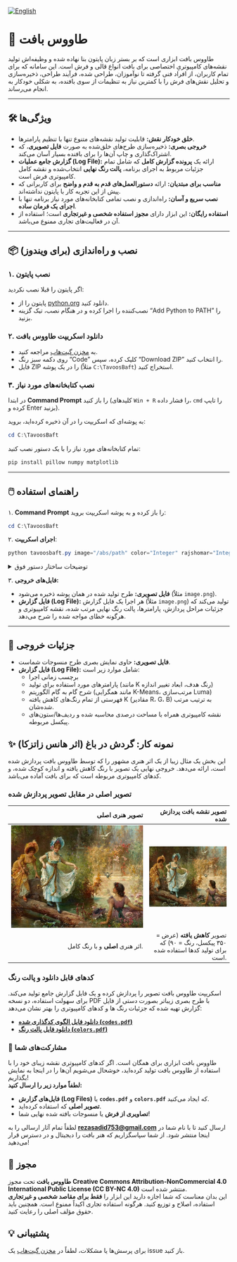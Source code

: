 <p align="left">
  <a href="README.md">
    <img src="https://img.shields.io/badge/_🇬🇧_English-555?style=flat-square&labelColor=darkblue&color=blue" alt="English">
  </a>
</p>

# **🧵 طاووس بافت**

طاووس بافت ابزاری است که بر بستر زبان پایتون بنا نهاده شده و وظیفه‌اش تولید نقشه‌های کامپیوتریِ اختصاصی برای بافت انواع قالی و فرش است. این سامانه که برای تمام کاربران، از افراد فنی گرفته تا نوآموزان، طراحی شده، فرآیند طراحی، ذخیره‌سازی و تحلیل نقش‌های فرش را با کمترین نیاز به تنظیمات از سوی بافنده، به شکلی خودکار به انجام می‌رساند.

---

## **🛠️ ویژگی‌ها**

- **خلق خودکار نقش:** قابلیت تولید نقشه‌های متنوع تنها با تنظیم پارامترها.  
- **خروجی بصری:** ذخیره‌سازی طرح‌های خلق‌شده به صورت **فایل تصویری**، که اشتراک‌گذاری و چاپ آن‌ها را برای بافنده بسیار آسان می‌کند.  
- **گزارش جامع عملیات (Log File):** ارائه یک **پرونده گزارش کامل** که شامل تمام جزئیات مربوط به اجرای برنامه، **پالت رنگ نهایی** انتخاب‌شده و نقشه کامل کامپیوتری فرش است.  
- **مناسب برای مبتدیان:** ارائه **دستورالعمل‌های قدم به قدم و واضح** برای کاربرانی که پیش از این تجربه کار با پایتون نداشته‌اند.  
- **نصب سریع و آسان:** راه‌اندازی و نصب تمامی کتابخانه‌های مورد نیاز برنامه تنها با **اجرای یک فرمان ساده**.  
- **استفاده رایگان:** این ابزار دارای **مجوز استفاده شخصی و غیرتجاری** است؛ استفاده از آن در فعالیت‌های تجاری ممنوع می‌باشد.

---

## **📦 نصب و راه‌اندازی (برای ویندوز)**

### **۱. نصب پایتون**

اگر پایتون را قبلا نصب نکردید:
* پایتون را از [python.org](https://www.python.org/downloads/) دانلود کنید.  
* نصب‌کننده را اجرا کرده و در هنگام نصب، تیک گزینه “Add Python to PATH” را بزنید.

### **۲. دانلود اسکریپت طاووس بافت**

* به [مخزن گیت‌هاب](https://www.google.com/search?q=https://github.com/rezasadid753/tavoosbaft) مراجعه کنید.  
* روی دکمه سبز رنگ “Code” کلیک کرده، سپس “Download ZIP” را انتخاب کنید.  
* فایل ZIP را در یک پوشه (مثلاً `C:\TavoosBaft`) استخراج کنید.

### **۳. نصب کتابخانه‌های مورد نیاز**

در ابتدا **Command Prompt** را باز کنید (کلیدهای `Win + R` را فشار داده، `cmd` را تایپ کرده و Enter بزنید).  

به پوشه‌ای که اسکریپت را در آن ذخیره کرده‌اید، بروید:  
```powershell
cd C:\TavoosBaft
```

تمام کتابخانه‌های مورد نیاز را با یک دستور نصب کنید:  
```powershell
pip install pillow numpy matplotlib
```

---

## **🖱️ راهنمای استفاده**

۱. **Command Prompt** را باز کرده و به پوشه اسکریپت بروید:  
   ```powershell
   cd C:\TavoosBaft
   ```
۲. **اجرای اسکریپت**:  
   ```powershell
   python tavoosbaft.py image="/abs/path" color="Integer" rajshomar="Integer" widthcm="Integer" or widthpx="Integer"
   ```
<details>  
<summary>توضیحات ساختار دستور فوق</summary>  
هنگام اجرای اسکریپت، مطمئن شوید که مقادیر پیش‌فرض را با داده‌های خاص جایگزین می‌کنید. باید پارامترهای image، color، و rajshomar را به همراه دقیقاً یکی از پارامترهای عرض (widthcm یا widthpx) ارائه دهید.

- **`image="/abs/path"`**: مسیر فایل تصویر شما.  
  - **مثال**: `image="C:/Users/YourName/Desktop/my_design.png"` (توجه داشته باشید که اسلش‌های رو به جلو اغلب بهتر عمل می‌کنند).  
  - **فرمت‌های پشتیبانی شده**: فایل باید با فرمت‌های `.jpg`، `.jpeg` یا `.png` باشد.

- **`color="Integer"`**: تعداد رنگ هدف، $K$، در طرح خروجی نهایی را تنظیم می‌کند.  
  - **مثال**: `color="90"`. این به این معنی است که پردازش تصویر، پالت رنگ اصلی را حداکثر به ۹۰ رنگ متمایز با استفاده از کاهش K (K-reduction) کاهش می‌دهد.

- **`rajshomar="Integer"`**: مقدار **رج شمار** (تراکم) را برای محاسبه الگوی منسوجات مشخص می‌کند.  
  - **مثال**: `rajshomar="46"`. این مقدار ظرافت ساختار بافتنی نهایی را تعیین می‌کند.

- **`widthcm="Integer"`** **یا** **widthpx="Integer"**: **فقط یکی از این دو پارامتر را استفاده کنید.**  
  - **`widthcm`**: عرض فیزیکی منسوجات نهایی را بر حسب **سانتی‌متر** تعریف می‌کند.  
    - **مثال**: `widthcm="150"`.  
  - **`widthpx`**: عرض طرح را بر حسب **پیکسل** تعریف می‌کند. این مقدار اغلب مستقیماً با **تعداد گره** (Knot Count) یا عرض ساختار بافت شناخته شده‌ای که برای آن طراحی می‌کنید، مطابقت دارد.  
    - **مثال**: `widthpx="800"`.

| پارامتر | نوع | توضیحات | مثال | نکات |
| ----: | ----: | ----: | ----: | ----: |
| `image` | رشته (String) | مسیر فایل تصویر(`.jpg`، `.jpeg`، یا `.png`). | `image="C:\\Users\\John\\Desktop\\design.jpg"` | مسیر باید کامل و مطلق باشد. |
| `color` | عدد صحیح (Integer) | تعداد رنگ نهایی در طرح خروجی. | `color="90"` | این خروجی طرح را به ۹۰ رنگ متمایز محدود می‌کند. |
| `rajshomar` | عدد صحیح (Integer) | مقدار **رج شمار** برای محاسبه الگوی منسوجات. | `rajshomar="46"` | این مقدار ظرافت/وضوح ساختار بافتنی را تعیین می‌کند. |
| `widthcm` | عدد صحیح (Integer) | عرض نهایی مورد نظر منسوجات بر حسب **سانتی‌متر**. | `widthcm="200"` | از این برای تعیین ابعاد فیزیکی استفاده کنید. **فقط یکی** از `widthcm` یا `widthpx` را استفاده کنید. |
| `widthpx` | عدد صحیح (Integer) | عرض نهایی مورد نظر طرح بر حسب **تعداد گره**. | `widthpx="800"` | **فقط یکی** از `widthcm` یا `widthpx` را استفاده کنید. |
</details> 

۳. **فایل‌های خروجی:**
- **فایل تصویری:** طرح تولید شده در همان پوشه ذخیره می‌شود (مثلاً `image.png`).  
- **فایل گزارش (Log File):** هر اجرا یک فایل گزارش (مثلاً `image.png`) تولید می‌کند که جزئیات مراحل پردازش، پارامترها، پالت رنگ نهایی مرتب شده، نقشه کامپیوتری و هرگونه خطای مواجه شده را شرح می‌دهد.

---

## **📂 جزئیات خروجی**

- **فایل تصویری:** حاوی نمایش بصری طرح منسوجات شماست.  
- **فایل گزارش (Log File):** شامل موارد زیر است:  
  - برچسب زمانی اجرا  
  - پارامترهای مورد استفاده برای تولید (مانند K رنگ هدف، ابعاد تغییر اندازه)  
  - شرح گام به گام الگوریتم (مانند همگرایی K-Means، مرتب‌سازی Luma)  
  - فهرستی از تمام رنگ‌های کاهش یافته K (مقادیر R، G، B) به ترتیب مرتب شده‌شان.  
  - نقشه کامپیوتری همراه با مساحت درصدی محاسبه شده و ردیف‌ها/ستون‌های پیکسل مربوطه.

## **✨ نمونه کار: گردش در باغ (اثر هانس زاتزکا)**

این بخش یک مثال زیبا از یک اثر هنری مشهور را که توسط طاووس بافت پردازش شده است، ارائه می‌دهد. خروجی نهایی یک تصویر با رنگ کاهش یافته و اندازه کوچک شده، و کدهای کامپیوتری مربوطه است که برای بافت آماده می‌باشد.

### **تصویر اصلی در مقابل تصویر پردازش شده**

| تصویر هنری اصلی | تصویر نقشه بافت پردازش شده |
| ----: | ----: |
| ![تصویر اصلی](https://github.com/rezasadid753/tavoosbaft/blob/main/Showcases/Floral%20Ladies%20and%20Bird%20Hans%20Zatzka%20Classic%20Flowers/image.jpg) | ![تصویر پردازش شده](https://github.com/rezasadid753/tavoosbaft/blob/main/Showcases/Floral%20Ladies%20and%20Bird%20Hans%20Zatzka%20Classic%20Flowers/image_resized_350_reduced_90.jpg) |
| اثر هنری **اصلی** و با رنگ کامل. | تصویر **کاهش یافته** (عرض \= ۳۵۰ پیکسل، رنگ \= ۹۰) که برای تولید کدها استفاده شده است. |

### **کدهای قابل دانلود و پالت رنگ**

اسکریپت طاووس بافت تصویر را پردازش کرده و یک فایل گزارش جامع تولید می‌کند. برای سهولت استفاده، دو نسخه PDF با طرح بصری زیباتر بصورت دستی از فایل گزارش تهیه شده که جزئیات رنگ ها و کدهای کامپیوتری را بهتر نشان می‌دهد:

* [**دانلود فایل الگوی کدگذاری شده (`codes.pdf`)**](https://www.google.com/search?q=Showcases/Floral%2520Ladies%2520and%2520Bird%2520Hans%2520Zatzka%2520Classic%2520Flowers/codes.pdf)  
* [**دانلود فایل پالت رنگ (`colors.pdf`)**](https://www.google.com/search?q=Showcases/Floral%2520Ladies%2520and%2520Bird%2520Hans%2520Zatzka%2520Classic%2520Flowers/colors.pdf)

### **💖 مشارکت‌های شما**

طاووس بافت ابزاری برای همگان است. اگر کدهای کامپیوتری نقشه زیبای خود را با استفاده از طاووس بافت تولید کرده‌اید، خوشحال می‌شویم آن‌ها را در اینجا به نمایش بگذاریم\!  
**لطفاً موارد زیر را ارسال کنید:**

* **فایل‌های گزارش (Log Files)** یا **`codes.pdf`** و **`colors.pdf`** که ایجاد می‌کنید.  
* **تصویر اصلی** که استفاده کرده‌اید.  
* **تصاویری از فرش** یا منسوجات بافته شده نهایی شما\!

لطفاً تمام آثار ارسالی را به **rezasadid753@gmail.com** ارسال کنید تا با نام شما در اینجا منتشر شود. از شما سپاسگزاریم که هنر بافت را دیجیتال و در دسترس قرار می‌دهید\!

## **📝 مجوز**

**طاووس بافت** تحت مجوز **Creative Commons Attribution-NonCommercial 4.0 International Public License (CC BY-NC 4.0)** منتشر شده است.  
این بدان معناست که شما اجازه دارید این ابزار را **فقط برای مقاصد شخصی و غیرتجاری** استفاده، اصلاح و توزیع کنید. هرگونه استفاده تجاری اکیداً ممنوع است. همچنین باید حقوق مؤلف اصلی را رعایت کنید.

## **💡 پشتیبانی**

برای پرسش‌ها یا مشکلات، لطفاً در [مخزن گیت‌هاب](https://www.google.com/search?q=https://github.com/rezasadid753/tavoosbaft/issues) یک issue باز کنید.
